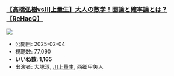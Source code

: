 ### [【高橋弘樹vs川上量生】大人の数学！圏論と確率論とは？【ReHacQ】](https://www.youtube.com/watch?v=_08q5PUnRmU)
[![](https://img.youtube.com/vi/_08q5PUnRmU/sddefault.jpg)](https://www.youtube.com/watch?v=_08q5PUnRmU)
-   公開日: 2025-02-04
-   視聴数: 77,090
-   **いいね数: 1,165**
-   出演者: 大塚淳, [川上量生](/rehacq_fan/people/川上量生 "wikilink"), 西郷甲矢人
